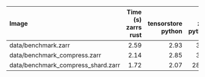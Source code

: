 | Image                              |   Time (s)<br>zarrs<br>rust |   <br>tensorstore<br>python |   <br>zarr<br>python |   <br>zarrs<br>python |   <br>zarr<br>dask<br>python |   <br>zarrs<br>dask<br>python |   Memory (GB)<br>zarrs<br>rust |   <br>tensorstore<br>python |   <br>zarr<br>python |   <br>zarrs<br>python |   <br>zarr<br>dask<br>python |   <br>zarrs<br>dask<br>python |
|:-----------------------------------|----------------------------:|----------------------------:|---------------------:|----------------------:|-----------------------------:|------------------------------:|-------------------------------:|----------------------------:|---------------------:|----------------------:|-----------------------------:|------------------------------:|
| data/benchmark.zarr                |                        2.59 |                        2.93 |                 3.34 |                  3.25 |                         5.73 |                          5.33 |                           9.09 |                       11.06 |                 8.80 |                  9.27 |                        16.90 |                         16.90 |
| data/benchmark_compress.zarr       |                        2.14 |                        2.85 |                 3.17 |                  2.81 |                         5.16 |                          4.62 |                           9.37 |                        9.76 |                 9.04 |                  9.43 |                        17.19 |                         16.99 |
| data/benchmark_compress_shard.zarr |                        1.72 |                        2.07 |                28.84 |                  2.07 |                        37.99 |                          4.46 |                           8.45 |                        8.67 |                 9.06 |                  8.72 |                        17.19 |                         16.99 |